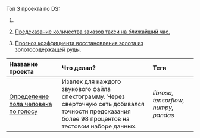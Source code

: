 Топ 3 проекта по DS:

1. 

2. [Предсказание количества заказов такси на ближайший час.](https://to.click/hub/links/shorts/19038885)

3. [Прогноз коэффициента восстановления золота из золотосодержащей руды.](https://clc.to/WRgbuQ)



| Название проекта | Что делал? | Теги | 
| :---------------------- | :---------------------- | :---------------------- |
| [Определение пола человека по голосу ](https://clc.to/T3Zhpg) | Извлек для каждого звукового файла спектограмму. Через сверточную сеть добивался точности предсказания более 98 процентов на тестовом наборе данных. | *librosa, tensorflow, numpy, pandas* |
